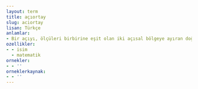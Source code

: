 ```yaml
---
layout: term
title: açıortay
slug: aciortay
lisan: Türkçe
anlamlar:
- Bir açıyı, ölçüleri birbirine eşit olan iki açısal bölgeye ayıran doğru parçası
ozellikler:
- - isim
  - matematik
ornekler:
- - ''
orneklerkaynak:
- - ''
---
```

